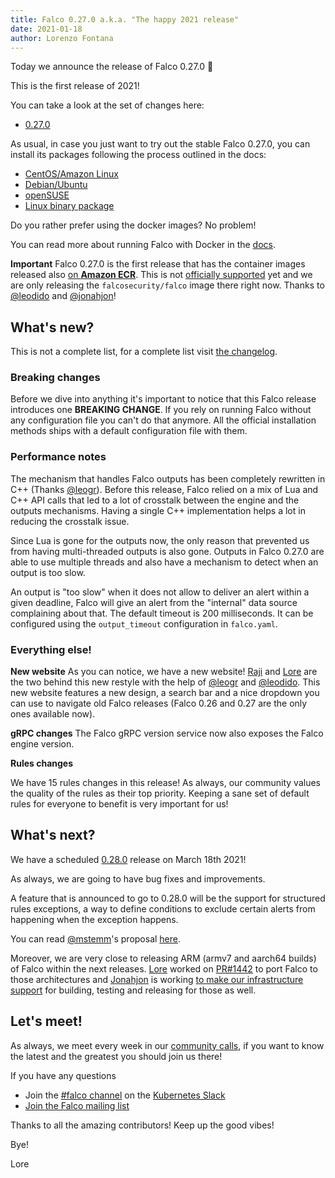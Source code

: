 ```yaml
---
title: Falco 0.27.0 a.k.a. "The happy 2021 release"
date: 2021-01-18
author: Lorenzo Fontana
---
```


Today we announce the release of Falco 0.27.0 🥳

This is the first release of 2021!

You can take a look at the set of changes here:

- [0.27.0](https://github.com/falcosecurity/falco/releases/tag/0.27.0)

As usual, in case you just want to try out the stable Falco 0.27.0, you can install its packages following the process outlined in the docs:

- [CentOS/Amazon Linux](https://falco.org/docs/getting-started/installation/#centos-rhel)
- [Debian/Ubuntu](https://falco.org/docs/getting-started/installation/#debian)
- [openSUSE](https://falco.org/docs/getting-started/installation/#suse)
- [Linux binary package](https://falco.org/docs/getting-started/installation/#linux-binary)

Do you rather prefer using the docker images? No problem!

You can read more about running Falco with Docker in the [docs](https://falco.org/docs/getting-started/running/#docker).

**Important** Falco 0.27.0 is the first release that has the container images released also [on **Amazon ECR**](https://gallery.ecr.aws/falcosecurity/falco).
This is not [officially supported](https://github.com/falcosecurity/evolution#official-support) yet and we are only releasing the `falcosecurity/falco` image there right now.
Thanks to [@leodido](https://github.com/leodido) and [@jonahjon](https://github.com/jonahjon)!
## What's new?

This is not a complete list, for a complete list visit [the changelog](https://github.com/falcosecurity/falco/releases/tag/0.27.0).

### Breaking changes
Before we dive into anything it's important to notice that this Falco release introduces one **BREAKING CHANGE**.
If you rely on running Falco without any configuration file you can't do that anymore.
All the official installation methods ships with a default configuration file with them.

### Performance notes

The mechanism that handles Falco outputs has been completely rewritten in C++ (Thanks [@leogr](https://github.com/leogr)).
Before this release, Falco relied on a mix of Lua and C++ API calls that led to a lot of crosstalk between the engine and the outputs mechanisms. Having a single C++ implementation helps a lot in reducing the crosstalk issue.

Since Lua is gone for the outputs now, the only reason that prevented us from having multi-threaded outputs is also gone. Outputs in Falco 0.27.0 are able to use multiple threads and also have a mechanism to detect when an output is too slow.

An output is "too slow" when it does not allow to deliver an alert within a given deadline, Falco will give an alert
from the "internal" data source complaining about that. The default timeout is 200 milliseconds. It can be configured using the `output_timeout` configuration in `falco.yaml`.

### Everything else!

**New website**
As you can notice, we have a new website! [Raji](https://github.com/Rajakavitha1) and [Lore](https://github.com/fntlnz)
are the two behind this new restyle with the help of [@leogr](https://github.com/leogr) and [@leodido](https://github.com/leodido). This new website features a new design, a search bar and a nice dropdown you can use to navigate old Falco releases (Falco 0.26 and 0.27 are the only ones available now).

**gRPC changes**
The Falco gRPC version service now also exposes the Falco engine version.

**Rules changes**

We have 15 rules changes in this release!
As always, our community values the quality of the rules as their top priority. Keeping a sane set of
default rules for everyone to benefit is very important for us!

## What's next?

We have a scheduled [0.28.0](https://github.com/falcosecurity/falco/milestone/15) release on March 18th 2021!

As always, we are going to have bug fixes and improvements.

A feature that is announced to go to 0.28.0 will be the support for structured rules exceptions, a way
to define conditions to exclude certain alerts from happening when the exception happens.

You can read [@mstemm](https://github.com/mstemm)'s proposal [here](https://github.com/falcosecurity/falco/blob/master/proposals/20200828-structured-exception-handling.md).

Moreover, we are very close to releasing ARM (armv7 and aarch64 builds) of Falco within the next releases.
[Lore](https://github.com/fntlnz) worked on [PR#1442](https://github.com/falcosecurity/falco/pull/1442) to port Falco to those architectures and [Jonahjon](https://github.com/jonahjon) is working [to make our infrastructure support](falcosecurity/test-infra/pull/284) for building, testing and releasing for those as well.

## Let's meet!

As always, we meet every week in our [community calls](https://github.com/falcosecurity/community),
if you want to know the latest and the greatest you should join us there!

If you have any questions

 - Join the [#falco channel](https://kubernetes.slack.com/messages/falco) on the [Kubernetes Slack](https://slack.k8s.io)
 - [Join the Falco mailing list](https://lists.cncf.io/g/cncf-falco-dev)


Thanks to all the amazing contributors! Keep up the good vibes!

Bye!

Lore

